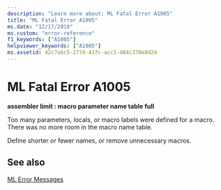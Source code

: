 ```yaml
---
description: "Learn more about: ML Fatal Error A1005"
title: "ML Fatal Error A1005"
ms.date: "12/17/2019"
ms.custom: "error-reference"
f1_keywords: ["A1005"]
helpviewer_keywords: ["A1005"]
ms.assetid: 42c7a6c5-277d-417c-acc1-d84c370e8d24
---
```

# ML Fatal Error A1005

**assembler limit : macro parameter name table full**

Too many parameters, locals, or macro labels were defined for a macro. There was no more room in the macro name table.

Define shorter or fewer names, or remove unnecessary macros.

## See also

[ML Error Messages](ml-error-messages.md)
